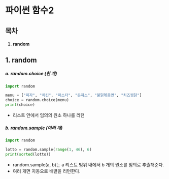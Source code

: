 # 파이썬 함수2

## 목차

1. #### random



## 1. random



##### 	a. random.choice (한 개)

```python
import random

menu = ["피자", "치킨", "파스타", "돈까스", "불닭볶음면", "치즈찜닭"]
choice = random.choice(menu)
print(choice)
```

- 리스트 안에서 임의의 원소 하나를 리턴



##### 	b. random.sample (여러 개)

```python
import random

lotto = random.sample(range(1, 46), 6)
print(sorted(lotto))
```

- random.sample(a, b)는 a 리스트 범위 내에서 b 개의 원소를 임의로 추출해준다.
- 여러 개면 자동으로 배열을 리턴한다.

